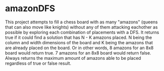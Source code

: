 # amazonDFS
This project attempts to fill a chess board with as many "amazons" (queens that can also move like knights) without any of them attacking eachother as possible by exploring each combination of placements with a DFS. It returns true if it could find a solution that has N - K amazons placed. N being the column and width dimensions of the board and K being the amazons that are already placed on the board. Or in other words, 8 amazons for an 8x8 board would return true. 7 amazons for an 8x8 board would return false. Always returns the maximum amount of amazons able to be placed regardless of true or false result.
